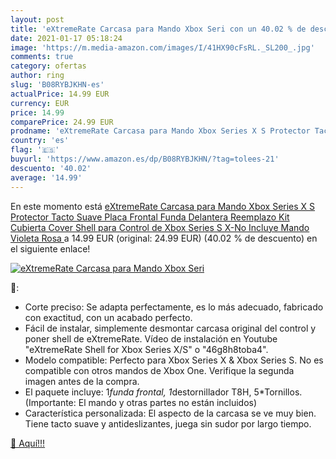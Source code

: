 ```yaml
---
layout: post
title: 'eXtremeRate Carcasa para Mando Xbox Seri con un 40.02 % de descuento'
date: 2021-01-17 05:18:24
image: 'https://m.media-amazon.com/images/I/41HX90cFsRL._SL200_.jpg'
comments: true
category: ofertas
author: ring
slug: 'B08RYBJKHN-es'
actualPrice: 14.99 EUR
currency: EUR
price: 14.99
comparePrice: 24.99 EUR
prodname: 'eXtremeRate Carcasa para Mando Xbox Series X S Protector Tacto Suave Placa Frontal Funda Delantera Reemplazo Kit Cubierta Cover Shell para Control de Xbox Series S X-No Incluye Mando Violeta Rosa '
country: 'es'
flag: '🇪🇸'
buyurl: 'https://www.amazon.es/dp/B08RYBJKHN/?tag=tolees-21'
descuento: '40.02'
average: '14.99'
---
```


En este momento está [eXtremeRate Carcasa para Mando Xbox Series X S Protector Tacto Suave Placa Frontal Funda Delantera Reemplazo Kit Cubierta Cover Shell para Control de Xbox Series S X-No Incluye Mando Violeta Rosa ](https://www.amazon.es/dp/B08RYBJKHN/?tag=tolees-21) a 14.99 EUR (original: 24.99 EUR) (40.02 %  de descuento) en el siguiente enlace!

[![eXtremeRate Carcasa para Mando Xbox Seri](https://m.media-amazon.com/images/I/41HX90cFsRL._SL200_.jpg)](https://www.amazon.es/dp/B08RYBJKHN/?tag=tolees-21)

🔎:

- Corte preciso: Se adapta perfectamente, es lo más adecuado, fabricado con exactitud, con un acabado perfecto.
- Fácil de instalar, simplemente desmontar carcasa original del control y poner shell de eXtremeRate. Vídeo de instalación en Youtube "eXtremeRate Shell for Xbox Series X/S" o "46g8h8toba4".
- Modelo compatible: Perfecto para Xbox Series X & Xbox Series S. No es compatible con otros mandos de Xbox One. Verifique la segunda imagen antes de la compra.
- El paquete incluye: 1*funda frontal, 1*destornillador T8H, 5*Tornillos. (Importante: El mando y otras partes no están incluidos)
- Característica personalizada: El aspecto de la carcasa se ve muy bien. Tiene tacto suave y antideslizantes, juega sin sudor por largo tiempo.

[🛒 Aquí!!!](https://www.amazon.es/dp/B08RYBJKHN/?tag=tolees-21)
